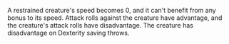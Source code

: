 A restrained creature's speed becomes 0, and it can't benefit from any bonus to its speed.
Attack rolls against the creature have advantage, and the creature's attack rolls have disadvantage.
The creature has disadvantage on Dexterity saving throws.
